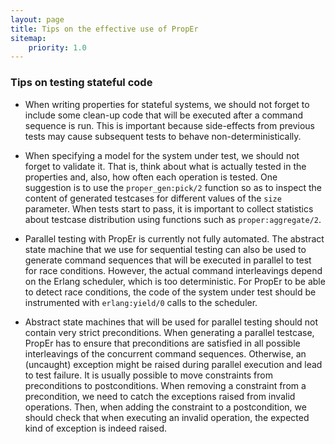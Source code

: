 ```yaml
---
layout: page
title: Tips on the effective use of PropEr
sitemap:
    priority: 1.0
---
```


### Tips on testing stateful code

* When writing properties for stateful systems, we should not forget to include
  some clean-up code that will be executed after a command sequence is run.
  This is important because side-effects from previous tests may cause
  subsequent tests to behave non-deterministically.

* When specifying a model for the system under test, we should not forget to
  validate it. That is, think about what is actually tested in the properties
  and, also, how often each operation is tested. One suggestion is to use the
  `proper_gen:pick/2` function so as to inspect the content of generated
  testcases for different values of the `size` parameter. When tests start
  to pass, it is important to collect statistics about testcase distribution
  using functions such as `proper:aggregate/2`.

* Parallel testing with PropEr is currently not fully automated. The abstract
  state machine that we use for sequential testing can also be used to
  generate command sequences that will be executed in parallel to test for
  race conditions. However, the actual command interleavings depend on the
  Erlang scheduler, which is too deterministic. For PropEr to be able to detect
  race conditions, the code of the system under test should be instrumented
  with `erlang:yield/0` calls to the scheduler.

* Abstract state machines that will be used for parallel testing should not
  contain very strict preconditions. When generating a parallel testcase, PropEr
  has to ensure that preconditions are satisfied in all possible interleavings
  of the concurrent command sequences. Otherwise, an (uncaught) exception might
  be raised during parallel execution and lead to test failure. It is usually
  possible to move constraints from preconditions to postconditions. When
  removing a constraint from a precondition, we need to catch the exceptions
  raised from invalid operations. Then, when adding the constraint to a
  postcondition, we should check that when executing an invalid operation, the
  expected kind of exception is indeed raised.
